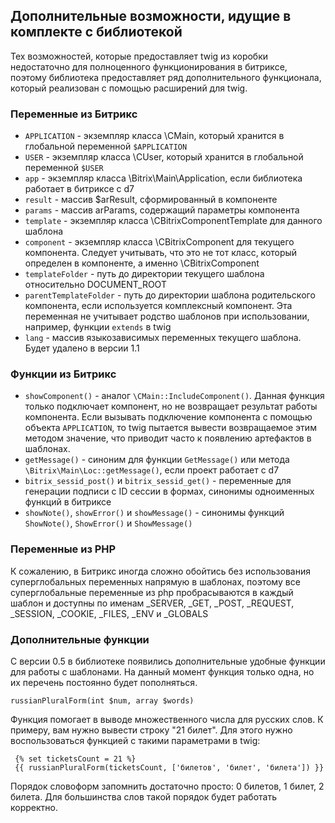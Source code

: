 ## Дополнительные возможности, идущие в комплекте с библиотекой

Тех возможностей, которые предоставляет twig из коробки недостаточно для полноценного функционирования в битриксе, поэтому библиотека предоставляет ряд дополнительного функционала, который реализован с помощью расширений для twig.

### Переменные из Битрикс

* `APPLICATION` - экземпляр класса \CMain, который хранится в глобальной переменной `$APPLICATION`
* `USER` - экземпляр класса \CUser, который хранится в глобальной переменной `$USER`
* `app` - экземпляр класса \Bitrix\Main\Application, если библиотека работает в битриксе с d7
* `result` - массив $arResult, сформированный в компоненте
* `params` - массив arParams, содержащий параметры компонента
* `template` - экземпляр класса \CBitrixComponentTemplate для данного шаблона
* `component` - экземпляр класса \CBitrixComponent для текущего компонента. Следует учитывать, что это не тот класс, который определен в компоненте, а именно \CBitrixComponent
* `templateFolder` - путь до директории текущего шаблона относительно DOCUMENT_ROOT
* `parentTemplateFolder` - путь до директории шаблона родительского компонента, если используется комплексный компонент. Эта переменная не учитывает родство шаблонов при использовании, например, функции `extends` в twig
* `lang` - массив языкозависимых переменных текущего шаблона. Будет удалено в версии 1.1
 
### Функции из Битрикс

* `showComponent()` - аналог `\CMain::IncludeComponent()`. Данная функция только подключает компонент, но не возвращает результат работы компонента. Если вызывать подключение компонента с помощью объекта `APPLICATION`, то twig пытается вывести возвращаемое этим методом значение, что приводит часто к появлению артефактов в шаблонах.
* `getMessage()` - синоним для функции `GetMessage()` или метода `\Bitrix\Main\Loc::getMessage()`, если проект работает с d7
* `bitrix_sessid_post()` и `bitrix_sessid_get()` - переменные для генерации подписи с ID сессии в формах, синонимы одноименных функций в битриксе
* `showNote()`, `showError()` и `showMessage()` - синонимы функций `ShowNote()`, `ShowError()` и `ShowMessage()` 

### Переменные из PHP

К сожалению, в Битрикс иногда сложно обойтись без использования суперглобальных переменных напрямую в шаблонах, поэтому все суперглобальные переменные из php пробрасываются в каждый шаблон и доступны по именам _SERVER, _GET, _POST, _REQUEST, _SESSION, _COOKIE, _FILES, _ENV и _GLOBALS

### Дополнительные функции

С версии 0.5 в библиотеке появились дополнительные удобные функции для работы с шаблонами. На данный момент функция только одна, но их перечень постоянно будет пополняться.

`russianPluralForm(int $num, array $words)`

Функция помогает в выводе множественного числа для русских слов. К примеру, вам нужно вывести строку "21 билет". Для этого нужно воспользоваться функцией с такими параметрами в twig:

```twig
 {% set ticketsCount = 21 %}
 {{ russianPluralForm(ticketsCount, ['билетов', 'билет', 'билета']) }}
```

Порядок словоформ запомнить достаточно просто: 0 билетов, 1 билет, 2 билета. Для большинства слов такой порядок будет работать корректно.
